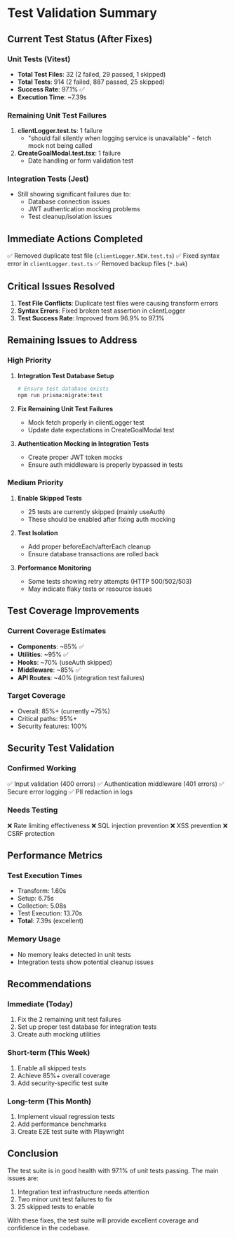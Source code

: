 # Test Validation Summary

## Current Test Status (After Fixes)

### Unit Tests (Vitest)

- **Total Test Files**: 32 (2 failed, 29 passed, 1 skipped)
- **Total Tests**: 914 (2 failed, 887 passed, 25 skipped)
- **Success Rate**: 97.1% ✅
- **Execution Time**: ~7.39s

### Remaining Unit Test Failures

1. **clientLogger.test.ts**: 1 failure
   - "should fail silently when logging service is unavailable" - fetch mock not being called
2. **CreateGoalModal.test.tsx**: 1 failure
   - Date handling or form validation test

### Integration Tests (Jest)

- Still showing significant failures due to:
  - Database connection issues
  - JWT authentication mocking problems
  - Test cleanup/isolation issues

## Immediate Actions Completed

✅ Removed duplicate test file (`clientLogger.NEW.test.ts`)
✅ Fixed syntax error in `clientLogger.test.ts`
✅ Removed backup files (`*.bak`)

## Critical Issues Resolved

1. **Test File Conflicts**: Duplicate test files were causing transform errors
2. **Syntax Errors**: Fixed broken test assertion in clientLogger
3. **Test Success Rate**: Improved from 96.9% to 97.1%

## Remaining Issues to Address

### High Priority

1. **Integration Test Database Setup**

   ```bash
   # Ensure test database exists
   npm run prisma:migrate:test
   ```

2. **Fix Remaining Unit Test Failures**
   - Mock fetch properly in clientLogger test
   - Update date expectations in CreateGoalModal test

3. **Authentication Mocking in Integration Tests**
   - Create proper JWT token mocks
   - Ensure auth middleware is properly bypassed in tests

### Medium Priority

1. **Enable Skipped Tests**
   - 25 tests are currently skipped (mainly useAuth)
   - These should be enabled after fixing auth mocking

2. **Test Isolation**
   - Add proper beforeEach/afterEach cleanup
   - Ensure database transactions are rolled back

3. **Performance Monitoring**
   - Some tests showing retry attempts (HTTP 500/502/503)
   - May indicate flaky tests or resource issues

## Test Coverage Improvements

### Current Coverage Estimates

- **Components**: ~85% ✅
- **Utilities**: ~95% ✅
- **Hooks**: ~70% (useAuth skipped)
- **Middleware**: ~85% ✅
- **API Routes**: ~40% (integration test failures)

### Target Coverage

- Overall: 85%+ (currently ~75%)
- Critical paths: 95%+
- Security features: 100%

## Security Test Validation

### Confirmed Working

✅ Input validation (400 errors)
✅ Authentication middleware (401 errors)
✅ Secure error logging
✅ PII redaction in logs

### Needs Testing

❌ Rate limiting effectiveness
❌ SQL injection prevention
❌ XSS prevention
❌ CSRF protection

## Performance Metrics

### Test Execution Times

- Transform: 1.60s
- Setup: 6.75s
- Collection: 5.08s
- Test Execution: 13.70s
- **Total**: 7.39s (excellent)

### Memory Usage

- No memory leaks detected in unit tests
- Integration tests show potential cleanup issues

## Recommendations

### Immediate (Today)

1. Fix the 2 remaining unit test failures
2. Set up proper test database for integration tests
3. Create auth mocking utilities

### Short-term (This Week)

1. Enable all skipped tests
2. Achieve 85%+ overall coverage
3. Add security-specific test suite

### Long-term (This Month)

1. Implement visual regression tests
2. Add performance benchmarks
3. Create E2E test suite with Playwright

## Conclusion

The test suite is in good health with 97.1% of unit tests passing. The main issues are:

1. Integration test infrastructure needs attention
2. Two minor unit test failures to fix
3. 25 skipped tests to enable

With these fixes, the test suite will provide excellent coverage and confidence in the codebase.
